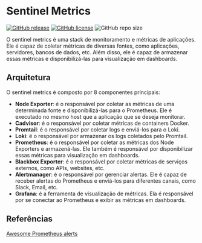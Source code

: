 # Sentinel Metrics

[![GitHub release](https://img.shields.io/github/release/olliveirajr/sentinel-metrics.svg)](https://GitHub.com/olliveirajr/sentinel-metrics/releases/)
[![GitHub license](https://img.shields.io/github/license/olliveirajr/sentinel-metrics.svg)](https://github.com/olliveirajr/sentinel-metrics/blob/main/LICENSE)
![GitHub repo size](https://img.shields.io/github/repo-size/olliveirajr/sentinel-metrics.svg)

O sentinel metrics é uma stack de monitoramento e métricas de aplicações. Ele é capaz de coletar métricas de diversas fontes, como aplicações, servidores, bancos de dados, etc. Além disso, ele é capaz de armazenar essas métricas e disponibilizá-las para visualização em dashboards.

## Arquitetura

O sentinel metrics é composto por 8 componentes principais:

- **Node Exporter**: é o responsável por coletar as métricas de uma determinada fonte e disponibilizá-las para o Prometheus. Ele é executado no mesmo host que a aplicação que se deseja monitorar.
- **Cadvisor**: é o responsável por coletar métricas de containers Docker.
- **Promtail**: é o responsável por coletar logs e enviá-los para o Loki.
- **Loki**: é o responsável por armazenar os logs coletados pelo Promtail.
- **Prometheus**: é o responsável por coletar as métricas dos Node Exporters e armazená-las. Ele também é responsável por disponibilizar essas métricas para visualização em dashboards.
- **Blackbox Exporter**: é o responsável por coletar métricas de serviços externos, como APIs, websites, etc.
- **Alertmanager**: é o responsável por gerenciar alertas. Ele é capaz de receber alertas do Prometheus e enviá-los para diferentes canais, como Slack, Email, etc.
- **Grafana**: é a ferramenta de visualização de métricas. Ela é responsável por se conectar ao Prometheus e exibir as métricas em dashboards.


## Referências
[Awesome Prometheus alerts](https://samber.github.io/awesome-prometheus-alerts)
